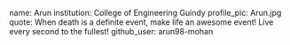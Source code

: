 name: Arun
institution: College of Engineering Guindy
profile_pic: Arun.jpg
quote: When death is a definite event, make life an awesome event! Live every second to the fullest!
github_user: arun98-mohan
